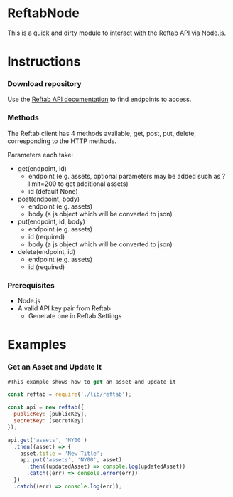 ReftabNode
=============

This is a quick and dirty module to interact with the Reftab API via Node.js.

# Instructions

### Download repository

Use the [Reftab API documentation](https://www.reftab.com/api-docs) to find endpoints to access.

### Methods
The Reftab client has 4 methods available, get, post, put, delete, corresponding to the HTTP methods.

Parameters each take:
* get(endpoint, id)
  * endpoint (e.g. assets, optional parameters may be added such as ?limit=200 to get additional assets)
  * id (default None)
* post(endpoint, body)
  * endpoint (e.g. assets)
  * body (a js object which will be converted to json)
* put(endpoint, id, body)
  * endpoint (e.g. assets)
  * id (required)
  * body (a js object which will be converted to json)
* delete(endpoint, id)
  * endpoint (e.g. assets)
  * id (required)

### Prerequisites

* Node.js
* A valid API key pair from Reftab
  * Generate one in Reftab Settings
  
# Examples

### Get an Asset and Update It

```javascript
#This example shows how to get an asset and update it

const reftab = require('./lib/reftab');

const api = new reftab({
  publicKey: [publicKey],
  secretKey: [secretKey]
});

api.get('assets', 'NY00')
  .then((asset) => {
    asset.title = 'New Title';
    api.put('assets', 'NY00', asset)
      .then((updatedAsset) => console.log(updatedAsset))
      .catch((err) => console.error(err))
  })
  .catch((err) => console.log(err));
```